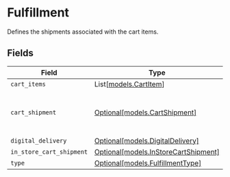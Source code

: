 # Fulfillment

Defines the shipments associated with the cart items.


## Fields

| Field                                                                    | Type                                                                     | Required                                                                 | Description                                                              |
| ------------------------------------------------------------------------ | ------------------------------------------------------------------------ | ------------------------------------------------------------------------ | ------------------------------------------------------------------------ |
| `cart_items`                                                             | List[[models.CartItem](../models/cartitem.md)]                           | :heavy_minus_sign:                                                       | N/A                                                                      |
| `cart_shipment`                                                          | [Optional[models.CartShipment]](../models/cartshipment.md)               | :heavy_minus_sign:                                                       | A cart that is being prepared for shipment                               |
| `digital_delivery`                                                       | [Optional[models.DigitalDelivery]](../models/digitaldelivery.md)         | :heavy_minus_sign:                                                       | N/A                                                                      |
| `in_store_cart_shipment`                                                 | [Optional[models.InStoreCartShipment]](../models/instorecartshipment.md) | :heavy_minus_sign:                                                       | N/A                                                                      |
| `type`                                                                   | [Optional[models.FulfillmentType]](../models/fulfillmenttype.md)         | :heavy_minus_sign:                                                       | N/A                                                                      |